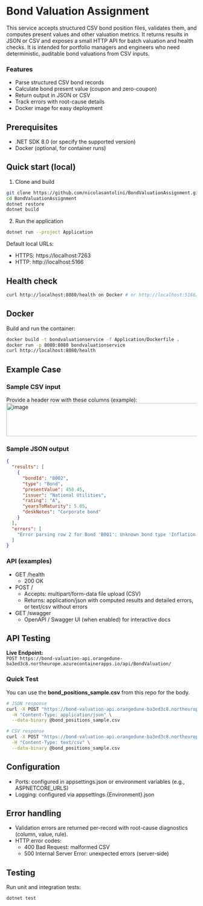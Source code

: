 # Bond Valuation Assignment

This service accepts structured CSV bond position files, validates them, and computes present values and other valuation metrics. It returns results in JSON or CSV and exposes a small HTTP API for batch valuation and health checks. It is intended for portfolio managers and engineers who need deterministic, auditable bond valuations from CSV inputs.

### Features
- Parse structured CSV bond records
- Calculate bond present value (coupon and zero-coupon)
- Return output in JSON or CSV
- Track errors with root-cause details
- Docker image for easy deployment

## Prerequisites
- .NET SDK 8.0 (or specify the supported version)
- Docker (optional, for container runs)

## Quick start (local)
1. Clone and build
```bash
git clone https://github.com/nicolasantolini/BondValuationAssignment.git
cd BondValuationAssignment
dotnet restore
dotnet build
```

2. Run the application
```bash
dotnet run --project Application
```
Default local URLs:
- HTTPS: https://localhost:7263
- HTTP:  http://localhost:5166

## Health check
```bash
curl http://localhost:8080/health on Docker # or http://localhost:5166/health when running locally
```

## Docker
Build and run the container:
```bash
docker build -t bondvaluationservice -f Application/Dockerfile .
docker run -p 8080:8080 bondvaluationservice
curl http://localhost:8080/health
```

## Example Case
### Sample CSV input
Provide a header row with these columns (example):
<img width="2368" height="88" alt="image" src="https://github.com/user-attachments/assets/8d14d987-9ebe-4dfe-abbd-b95543d7be14" />


### Sample JSON output
```json
{
  "results": [
    {
      "bondId": "B002",
      "type": "Bond",
      "presentValue": 458.45,
      "issuer": "National Utilities",
      "rating": "A",
      "yearsToMaturity": 5.05,
      "deskNotes": "Corporate bond"
    }
  ],
  "errors": [
    "Error parsing row 2 for Bond 'B001': Unknown bond type 'Inflation-Linked'. (Parameter 'Type')"
  ]
}
```

### API (examples)
- GET /health
  - 200 OK
- POST /
  - Accepts: multipart/form-data file upload (CSV)
  - Returns: application/json with computed results and detailed errors, or text/csv without errors
- GET /swagger
  - OpenAPI / Swagger UI (when enabled) for interactive docs
 
## API Testing

**Live Endpoint:**  
`POST https://bond-valuation-api.orangedune-ba3ed3c8.northeurope.azurecontainerapps.io/api/BondValuation/`

### Quick Test
You can use the **bond_positions_sample.csv** from this repo for the body.

```bash
# JSON response
curl -X POST "https://bond-valuation-api.orangedune-ba3ed3c8.northeurope.azurecontainerapps.io/api/BondValuation/?format=json" \
  -H "Content-Type: application/json" \
  --data-binary @bond_positions_sample.csv

# CSV response  
curl -X POST "https://bond-valuation-api.orangedune-ba3ed3c8.northeurope.azurecontainerapps.io/api/BondValuation/?format=csv" \
  -H "Content-Type: text/csv" \
  --data-binary @bond_positions_sample.csv
```

## Configuration
- Ports: configured in appsettings.json or environment variables (e.g., ASPNETCORE_URLS)
- Logging: configured via appsettings.{Environment}.json

## Error handling
- Validation errors are returned per-record with root-cause diagnostics (column, value, rule).
- HTTP error codes:
  - 400 Bad Request: malformed CSV
  - 500 Internal Server Error: unexpected errors (server-side)

## Testing
Run unit and integration tests:
```bash
dotnet test
```



